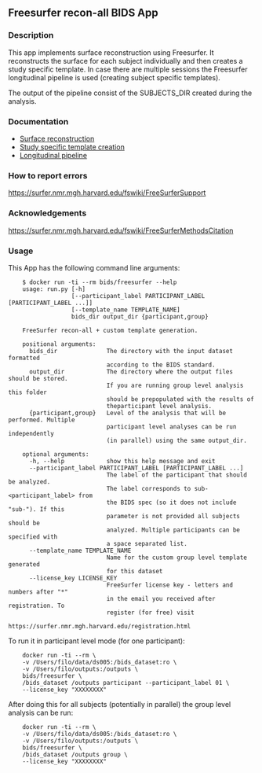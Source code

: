 ## Freesurfer recon-all BIDS App
### Description
This app implements surface reconstruction using Freesurfer. It reconstructs the surface for each subject individually and then
creates a study specific template. In case there are multiple sessions the Freesurfer longitudinal pipeline is used (creating subject specific templates).

The output of the pipeline consist of the SUBJECTS_DIR created during the analysis.

### Documentation
 - [Surface reconstruction](https://surfer.nmr.mgh.harvard.edu/fswiki/recon-all)
 - [Study specific template creation](https://surfer.nmr.mgh.harvard.edu/fswiki/SurfaceRegAndTemplates#CreatingaregistrationtemplateinitializedwithFreeSurfertemplate.28DG.29)
 - [Longitudinal pipeline](https://surfer.nmr.mgh.harvard.edu/fswiki/LongitudinalProcessing)

### How to report errors
https://surfer.nmr.mgh.harvard.edu/fswiki/FreeSurferSupport

### Acknowledgements
https://surfer.nmr.mgh.harvard.edu/fswiki/FreeSurferMethodsCitation

### Usage
This App has the following command line arguments:

		$ docker run -ti --rm bids/freesurfer --help
		usage: run.py [-h]
		              [--participant_label PARTICIPANT_LABEL [PARTICIPANT_LABEL ...]]
		              [--template_name TEMPLATE_NAME]
		              bids_dir output_dir {participant,group}

		FreeSurfer recon-all + custom template generation.

		positional arguments:
		  bids_dir              The directory with the input dataset formatted
		                        according to the BIDS standard.
		  output_dir            The directory where the output files should be stored.
		                        If you are running group level analysis this folder
		                        should be prepopulated with the results of
		                        theparticipant level analysis.
		  {participant,group}   Level of the analysis that will be performed. Multiple
		                        participant level analyses can be run independently
		                        (in parallel) using the same output_dir.

		optional arguments:
		  -h, --help            show this help message and exit
		  --participant_label PARTICIPANT_LABEL [PARTICIPANT_LABEL ...]
		                        The label of the participant that should be analyzed.
		                        The label corresponds to sub-<participant_label> from
		                        the BIDS spec (so it does not include "sub-"). If this
		                        parameter is not provided all subjects should be
		                        analyzed. Multiple participants can be specified with
		                        a space separated list.
		  --template_name TEMPLATE_NAME
		                        Name for the custom group level template generated
		                        for this dataset
		  --license_key LICENSE_KEY
		                        FreeSurfer license key - letters and numbers after "*"
		                        in the email you received after registration. To
		                        register (for free) visit
		                        https://surfer.nmr.mgh.harvard.edu/registration.html

To run it in participant level mode (for one participant):

		docker run -ti --rm \
		-v /Users/filo/data/ds005:/bids_dataset:ro \
		-v /Users/filo/outputs:/outputs \
		bids/freesurfer \
		/bids_dataset /outputs participant --participant_label 01 \
		--license_key "XXXXXXXX"

After doing this for all subjects (potentially in parallel) the group level analysis
can be run:

		docker run -ti --rm \
		-v /Users/filo/data/ds005:/bids_dataset:ro \
		-v /Users/filo/outputs:/outputs \
		bids/freesurfer \
		/bids_dataset /outputs group \
		--license_key "XXXXXXXX"
